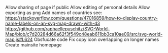 Allow sharing of page if public
Allow editing of personal details
Allow exporting as png
Add names of countries see: https://stackoverflow.com/questions/47016859/how-to-display-country-name-labels-on-an-svg-map-drawn-with-d3
https://github.com/raphaellepuschitz/SVG-World-Map/blob/c7d20284d66a62f3f549c48eab611bb3ca10ae09/src/svg-world-map.js#L624
Obsfucate code
Fix copy icon overlapping on longer names
Create mainsite homepage
